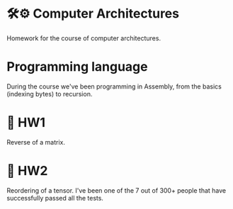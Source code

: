 # 🛠️⚙️ Computer Architectures
Homework for the course of computer architectures.

# Programming language
During the course we've been programming in Assembly, from the basics (indexing bytes) to recursion. 

# 📝 HW1
Reverse of a matrix.

# 📝 HW2
Reordering of a tensor. I've been one of the 7 out of 300+ people that have successfully passed all the tests.
